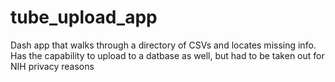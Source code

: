 # tube_upload_app
Dash app that walks through a directory of CSVs and locates missing info. Has the capability to upload to a datbase as well, but had to be taken out for NIH privacy reasons

